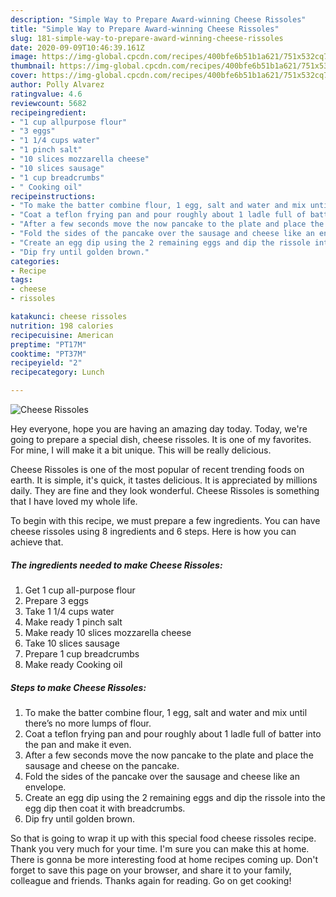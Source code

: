 ```yaml
---
description: "Simple Way to Prepare Award-winning Cheese Rissoles"
title: "Simple Way to Prepare Award-winning Cheese Rissoles"
slug: 181-simple-way-to-prepare-award-winning-cheese-rissoles
date: 2020-09-09T10:46:39.161Z
image: https://img-global.cpcdn.com/recipes/400bfe6b51b1a621/751x532cq70/cheese-rissoles-recipe-main-photo.jpg
thumbnail: https://img-global.cpcdn.com/recipes/400bfe6b51b1a621/751x532cq70/cheese-rissoles-recipe-main-photo.jpg
cover: https://img-global.cpcdn.com/recipes/400bfe6b51b1a621/751x532cq70/cheese-rissoles-recipe-main-photo.jpg
author: Polly Alvarez
ratingvalue: 4.6
reviewcount: 5682
recipeingredient:
- "1 cup allpurpose flour"
- "3 eggs"
- "1 1/4 cups water"
- "1 pinch salt"
- "10 slices mozzarella cheese"
- "10 slices sausage"
- "1 cup breadcrumbs"
- " Cooking oil"
recipeinstructions:
- "To make the batter combine flour, 1 egg, salt and water and mix until there’s no more lumps of flour."
- "Coat a teflon frying pan and pour roughly about 1 ladle full of batter into the pan and make it even."
- "After a few seconds move the now pancake to the plate and place the sausage and cheese on the pancake."
- "Fold the sides of the pancake over the sausage and cheese like an envelope."
- "Create an egg dip using the 2 remaining eggs and dip the rissole into the egg dip then coat it with breadcrumbs."
- "Dip fry until golden brown."
categories:
- Recipe
tags:
- cheese
- rissoles

katakunci: cheese rissoles 
nutrition: 198 calories
recipecuisine: American
preptime: "PT17M"
cooktime: "PT37M"
recipeyield: "2"
recipecategory: Lunch

---
```



![Cheese Rissoles](https://img-global.cpcdn.com/recipes/400bfe6b51b1a621/751x532cq70/cheese-rissoles-recipe-main-photo.jpg)

Hey everyone, hope you are having an amazing day today. Today, we're going to prepare a special dish, cheese rissoles. It is one of my favorites. For mine, I will make it a bit unique. This will be really delicious.

Cheese Rissoles is one of the most popular of recent trending foods on earth. It is simple, it's quick, it tastes delicious. It is appreciated by millions daily. They are fine and they look wonderful. Cheese Rissoles is something that I have loved my whole life.




To begin with this recipe, we must prepare a few ingredients. You can have cheese rissoles using 8 ingredients and 6 steps. Here is how you can achieve that.

<!--inarticleads1-->

##### The ingredients needed to make Cheese Rissoles:

1. Get 1 cup all-purpose flour
1. Prepare 3 eggs
1. Take 1 1/4 cups water
1. Make ready 1 pinch salt
1. Make ready 10 slices mozzarella cheese
1. Take 10 slices sausage
1. Prepare 1 cup breadcrumbs
1. Make ready  Cooking oil




<!--inarticleads2-->

##### Steps to make Cheese Rissoles:

1. To make the batter combine flour, 1 egg, salt and water and mix until there’s no more lumps of flour.
1. Coat a teflon frying pan and pour roughly about 1 ladle full of batter into the pan and make it even.
1. After a few seconds move the now pancake to the plate and place the sausage and cheese on the pancake.
1. Fold the sides of the pancake over the sausage and cheese like an envelope.
1. Create an egg dip using the 2 remaining eggs and dip the rissole into the egg dip then coat it with breadcrumbs.
1. Dip fry until golden brown.




So that is going to wrap it up with this special food cheese rissoles recipe. Thank you very much for your time. I'm sure you can make this at home. There is gonna be more interesting food at home recipes coming up. Don't forget to save this page on your browser, and share it to your family, colleague and friends. Thanks again for reading. Go on get cooking!
